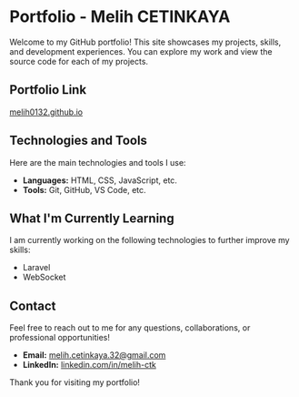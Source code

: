 # Portfolio - Melih CETINKAYA

Welcome to my GitHub portfolio! This site showcases my projects, skills, and development experiences. You can explore my work and view the source code for each of my projects.

## Portfolio Link

[melih0132.github.io](https://melih0132.github.io/)

## Technologies and Tools

Here are the main technologies and tools I use:

- **Languages:** HTML, CSS, JavaScript, etc.
- **Tools:** Git, GitHub, VS Code, etc.

## What I'm Currently Learning

I am currently working on the following technologies to further improve my skills:

- Laravel  
- WebSocket  

## Contact

Feel free to reach out to me for any questions, collaborations, or professional opportunities!

- **Email:** melih.cetinkaya.32@gmail.com  
- **LinkedIn:** [linkedin.com/in/melih-ctk](https://www.linkedin.com/in/melih-ctk/)  

Thank you for visiting my portfolio!
